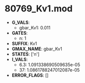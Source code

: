 # 80769_Kv1.mod

- **G_VALS**:
  - gbar_Kv1: 0.011
- **GATES**:
  - n: 1
- **SUFFIX**: Kv1
- **GMAX_NAME**: gbar_Kv1
- **STATES**: ['n']
- **I_VALS**:
  - 6.3: 1.091338690509635e-05
  - 37: 1.0861788247012087e-05
- **ERROR_FLAGS**: []
